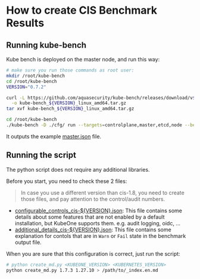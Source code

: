 # How to create CIS Benchmark Results

## Running kube-bench

Kube bench is deployed on the master node, and run this way:

```bash
# make sure you run those commands as root user:
mkdir /root/kube-bench
cd /root/kube-bench
VERSION="0.7.2"

curl -L https://github.com/aquasecurity/kube-bench/releases/download/v${VERSION}/kube-bench_${VERSION}_linux_amd64.tar.gz \
  -o kube-bench_${VERSION}_linux_amd64.tar.gz
tar xvf kube-bench_${VERSION}_linux_amd64.tar.gz

cd /root/kube-bench
./kube-bench -D ./cfg/ run --targets=controlplane,master,etcd,node --benchmark=cis-1.8 --json --outputfile master.json
```

It outputs the example [master.json](./master.json) file.

## Running the script

The python script does not require any additional libraries. 

Before you start, you need to check these 2 files:

> In case you use a different version than cis-1.8, you need to create those files, and  pay attention to the control/audit numbers.

- [configurable_controls_cis-${VERSION}.json](./configurable_controls_cis-1.8.json): This file contains some details about some features that are not enabled by a default installation, but KubeOne supports them. e.g. audit logging, oidc, ...
- [additional_details_cis-${VERSION}.json](./additional_details_cis-1.8.json): This file contains some explanation for contols that are in `Warn` or `Fail` state in the benchmark output file. 

When you are sure that this configuration is correct, just run the script:

```bash
# python create_md.py <KUBEONE_VERSION> <KUBERNETES_VERSION>
python create_md.py 1.7.3 1.27.10 > /path/to/_index.en.md
```
